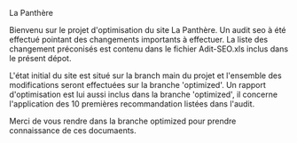 

La Panthère

Bienvenu sur le projet d'optimisation du site La Panthère. Un audit seo à été effectué pointant des changements importants à effectuer. La liste des changement préconisés est contenu dans le fichier Adit-SEO.xls inclus dans le présent dépot.

L'état initial du site est situé sur la branch main du projet et l'ensemble des modifications seront effectuées sur la branche 'optimized'. 
Un rapport d'optimisation est lui aussi inclus dans la branche 'optimized', il concerne l'application des 10 premières recommandation listées dans l'audit.

Merci de vous rendre dans la branche optimized pour prendre connaissance de ces documaents.
